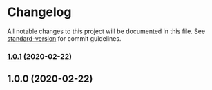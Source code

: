 # Changelog

All notable changes to this project will be documented in this file. See [standard-version](https://github.com/conventional-changelog/standard-version) for commit guidelines.

### [1.0.1](https://github.com/hizzle-co/noptin-updates/compare/v1.0.0...v1.0.1) (2020-02-22)

## 1.0.0 (2020-02-22)
